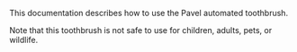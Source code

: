 This documentation describes how to use the Pavel automated toothbrush.

Note that this toothbrush is not safe to use for children, adults, pets, or wildlife.
